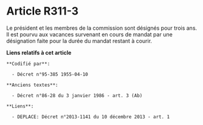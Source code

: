 # Article R311-3

Le président et les membres de la commission sont désignés pour trois ans. Il est pourvu aux vacances survenant en cours de
mandat par une désignation faite pour la durée du mandat restant à courir.

**Liens relatifs à cet article**

	**Codifié par**:

	  - Décret n°95-385 1955-04-10

	**Anciens textes**:

	  - Décret n°86-28 du 3 janvier 1986 - art. 3 (Ab)

	**Liens**:

	  - DEPLACE: Décret n°2013-1141 du 10 décembre 2013 - art. 1
